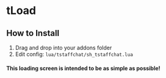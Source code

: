 # tLoad

## How to Install
1) Drag and drop into your addons folder
2) Edit config: `lua/tstaffchat/sh_tstaffchat.lua`

#### This loading screen is intended to be as simple as possible!
